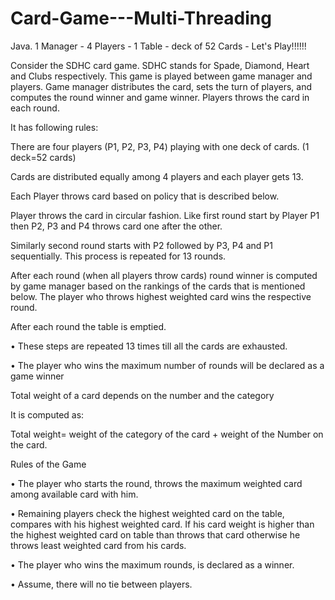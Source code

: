 # Card-Game---Multi-Threading
Java. 1 Manager - 4 Players - 1 Table - deck of 52 Cards - Let's Play!!!!!!

Consider the SDHC card game. SDHC stands for Spade, Diamond, Heart and Clubs respectively. This game is played between game manager and players. Game manager distributes the card, sets the turn of players, and computes the round winner and game winner. Players throws the card in each round. 

It has following rules:

There are four players (P1, P2, P3, P4) playing with one deck of cards. (1 deck=52 cards) 

Cards are distributed equally among 4 players and each player gets 13. 

Each Player throws card based on policy that is described below. 

Player throws the card in circular fashion. Like first round start by Player P1 then P2, P3 and P4 throws card one after the other. 

Similarly second round starts with P2 followed by P3, P4 and P1 sequentially. This process is repeated for 13 rounds. 

After each round (when all players throw cards) round winner is computed by game manager based on the rankings of the cards that is mentioned below. The player who throws highest weighted card wins the respective round. 


After each round the table is emptied. 

• These steps are repeated 13 times till all the cards are exhausted. 

• The player who wins the maximum number of rounds will be declared as a game winner

 

Total weight of a card depends on the number and the category

It is computed as:

Total weight= weight of the category of the card + weight of the Number on the card. 

Rules of the Game 

• The player who starts the round, throws the maximum weighted card among available card with him. 

• Remaining players check the highest weighted card on the table, compares with his highest weighted card. If his card weight is higher than the highest weighted card on table than throws that card otherwise he throws least weighted card from his cards. 

• The player who wins the maximum rounds, is declared as a winner. 

• Assume, there will no tie between players. 

